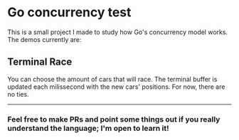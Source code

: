 # Go concurrency test

This is a small project I made to study how Go's concurrency model works. The demos currently are:

## Terminal Race
You can choose the amount of cars that will race. The terminal buffer is updated each milissecond with the new cars' positions. For now, there are no ties.

---------------------------------------------
### Feel free to make PRs and point some things out if you really understand the language; I'm open to learn it!